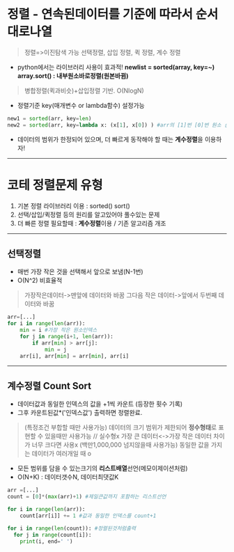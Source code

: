 # 정렬 - 연속된데이터를 기준에 따라서 순서대로나열
> 정렬=>이진탐색 가능
> 선택정렬, 삽입 정렬, 퀵 정렬, 계수 정렬
* python에서는 라이브러리 사용이 효과적!
**newlist = sorted(array, key=~)**
**array.sort() : 내부원소바로정렬(원본바뀜)**
> 병합정렬(퀵과비슷)+삽입정렬 기반. O(NlogN)
- 정렬기준 key(매개변수 or lambda함수) 설정가능
```python
new1 = sorted(arr, key=len)
new2 = sorted(arr, key=lambda x: (x[1], x[0]) ) #arr의 [1]번 [0]번 원소 순서로 정렬
```
* 데이터의 범위가 한정되어 있으며, 더 빠르게 동작해야 할 때는 **계수정렬**을 이용하자!
***
# 코테 정렬문제 유형
1. 기본 정렬 라이브러리 이용 : sorted() sort()
2. 선택/삽입/퀵정렬 등의 원리를 알고있어야 풀수있는 문제
3. 더 빠른 정렬 필요할때 : **계수정렬**이용 / 기존 알고리즘 개조
***
## 선택정렬
- 매번 가장 작은 것을 선택해서 앞으로 보냄(N-1번)
- O(N^2) 비효율적
> 가장작은데이터->맨앞에 데이터와 바꿈
> 그다음 작은 데이터->앞에서 두번째 데이터와 바꿈
```python
arr=[...]
for i in range(len(arr)):
    min = i #가장 작은 원소인덱스
    for j in range(i+1, len(arr)):
        if arr[min] > arr[j]:
            min = j
    arr[i], arr[min] = arr[min], arr[i]
```

***
## 계수정렬 Count Sort
- 데이터값과 동일한 인덱스의 값을 +1씩 카운트 (등장한 횟수 기록)
- 그후 카운트된값*('인덱스값') 출력하면 정렬완료.
> (특정조건 부합할 때만 사용가능) 데이터의 크기 범위가 제한되어 **정수형태**로 표현할 수 있을때만 사용가능 // 실수형x
> 가장 큰 데이터<->가장 작은 데이터 차이가 너무 크다면 사용x (백만1,000,000 넘지않을때 사용가능)
> 동일한 값을 가지는 데이터가 여러개일 때 o
- 모든 범위를 담을 수 있는크기의 **리스트배열**선언(메모이제이션처럼)
- O(N+K) : 데이터갯수N, 데이터최댓값K

```python
arr =[...]
count = [0]*(max(arr)+1) #제일큰값까지 포함하는 리스트선언

for i in range(len(arr)):
    count[arr[i]] += 1 #값과 동일한 인덱스를 count+1

for i in range(len(count)): #정렬된것처럼출력
  for j in range(count[i]):
    print(i, end=' ')
```